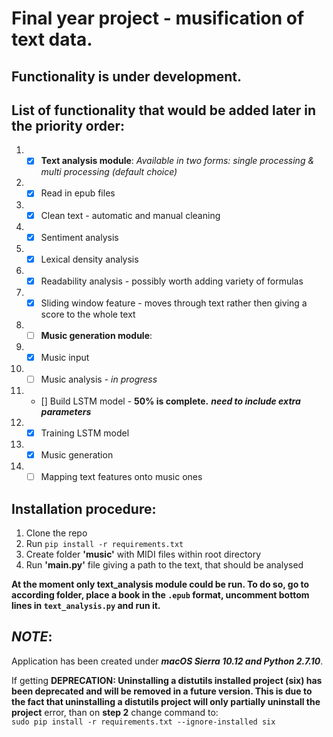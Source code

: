 # Final year project - musification of text data.

## **Functionality is under development.**

## List of functionality that would be added later in the priority order:

1. - [x] **Text analysis module**: _Available in two forms: single processing & multi processing (default choice)_
  1. - [x] Read in epub files
  2. - [x] Clean text - automatic and manual cleaning
  3. - [x] Sentiment analysis
  4. - [x] Lexical density analysis
  5. - [x] Readability analysis - possibly worth adding variety of formulas
  6. - [x] Sliding window feature - moves through text rather then giving a score to the whole text

2. - [ ] **Music generation module**:
  1. - [x] Music input
  2. - [ ] Music analysis - _in progress_
  3. - [] Build LSTM model - **50% is complete.** _**need to include extra parameters**_
  4. - [x] Training LSTM model
  5. - [x] Music generation
  6. - [ ] Mapping text features onto music ones

## Installation procedure:
  1. Clone the repo
  2. Run `pip install -r requirements.txt`
  3. Create folder __'music'__ with MIDI files within root directory
  4. Run __'main.py'__ file giving a path to the text, that should be analysed

**At the moment only text_analysis module could be run. To do so, go to according folder, place a book in the `.epub` format, uncomment bottom lines in `text_analysis.py` and run it.**

## **_NOTE_**:
Application has been created under _**macOS Sierra 10.12 and Python 2.7.10**_.

If getting **DEPRECATION: Uninstalling a distutils installed project (six) has
been deprecated and will be removed in a future version. This is due to the fact
that uninstalling a distutils project will only partially uninstall the project**
error, than on **step 2** change command to:  
`sudo pip install -r requirements.txt --ignore-installed six`
